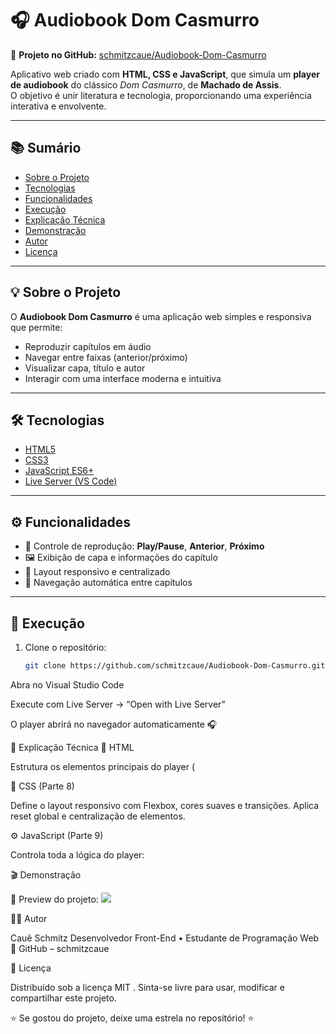 # 🎧 Audiobook Dom Casmurro

🔗 **Projeto no GitHub:** [schmitzcaue/Audiobook-Dom-Casmurro](https://github.com/schmitzcaue/Audiobook-Dom-Casmurro)

Aplicativo web criado com **HTML, CSS e JavaScript**, que simula um **player de audiobook** do clássico *Dom Casmurro*, de **Machado de Assis**.  
O objetivo é unir literatura e tecnologia, proporcionando uma experiência interativa e envolvente.

---

## 📚 Sumário
- [Sobre o Projeto](#-sobre-o-projeto)
- [Tecnologias](#-tecnologias)
- [Funcionalidades](#-funcionalidades)
- [Execução](#-execução)
- [Explicação Técnica](#-explicação-técnica)
- [Demonstração](#-demonstração)
- [Autor](#-autor)
- [Licença](#-licença)

---

## 💡 Sobre o Projeto
O **Audiobook Dom Casmurro** é uma aplicação web simples e responsiva que permite:
- Reproduzir capítulos em áudio  
- Navegar entre faixas (anterior/próximo)  
- Visualizar capa, título e autor  
- Interagir com uma interface moderna e intuitiva  

---

## 🛠 Tecnologias
- [HTML5](https://developer.mozilla.org/pt-BR/docs/Web/HTML)  
- [CSS3](https://developer.mozilla.org/pt-BR/docs/Web/CSS)  
- [JavaScript ES6+](https://developer.mozilla.org/pt-BR/docs/Web/JavaScript)  
- [Live Server (VS Code)](https://marketplace.visualstudio.com/items?itemName=ritwickdey.LiveServer)

---

## ⚙️ Funcionalidades
- 🎵 Controle de reprodução: **Play/Pause**, **Anterior**, **Próximo**  
- 🖼️ Exibição de capa e informações do capítulo  
- 📱 Layout responsivo e centralizado  
- 🔁 Navegação automática entre capítulos  

---

## 🚀 Execução
1. Clone o repositório:
   ```bash
   git clone https://github.com/schmitzcaue/Audiobook-Dom-Casmurro.git
Abra no Visual Studio Code

Execute com Live Server → “Open with Live Server”

O player abrirá no navegador automaticamente 🎧

🧠 Explicação Técnica
🧱 HTML

Estrutura os elementos principais do player (<audio>, botões e informações do livro).

🎨 CSS (Parte 8)

Define o layout responsivo com Flexbox, cores suaves e transições.
Aplica reset global e centralização de elementos.

⚙️ JavaScript (Parte 9)

Controla toda a lógica do player:

🎬 Demonstração

📸 Preview do projeto:
![](https://imgur.com/6594q1t.gif)

👨‍💻 Autor

Cauê Schmitz
Desenvolvedor Front-End • Estudante de Programação Web
🔗 GitHub – schmitzcaue

🪪 Licença

Distribuído sob a licença MIT
.
Sinta-se livre para usar, modificar e compartilhar este projeto.

⭐ Se gostou do projeto, deixe uma estrela no repositório! ⭐
